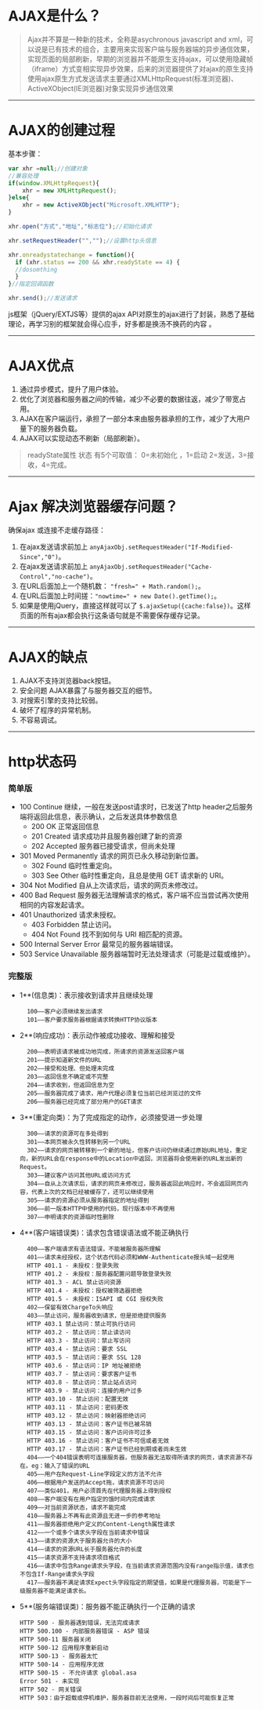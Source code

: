 # AJAX是什么？

> Ajax并不算是一种新的技术，全称是asychronous javascript and xml，可以说是已有技术的组合，主要用来实现客户端与服务器端的异步通信效果，实现页面的局部刷新，早期的浏览器并不能原生支持ajax，可以使用隐藏帧（iframe）方式变相实现异步效果，后来的浏览器提供了对ajax的原生支持
> 使用ajax原生方式发送请求主要通过XMLHttpRequest(标准浏览器)、ActiveXObject(IE浏览器)对象实现异步通信效果

---



# AJAX的创建过程



基本步骤：
```js
var xhr =null;//创建对象 
//兼容处理
if(window.XMLHttpRequest){
	xhr = new XMLHttpRequest();
}else{
	xhr = new ActiveXObject("Microsoft.XMLHTTP");
}

xhr.open("方式","地址","标志位");//初始化请求 

xhr.setRequestHeader("","");//设置http头信息 

xhr.onreadystatechange = function(){
  if (xhr.status == 200 && xhr.readyState == 4) {
  //dosomthing      
  }
}//指定回调函数 

xhr.send();//发送请求 
```
js框架（jQuery/EXTJS等）提供的ajax  API对原生的ajax进行了封装，熟悉了基础理论，再学习别的框架就会得心应手，好多都是换汤不换药的内容 。

---



# AJAX优点

1. 通过异步模式，提升了用户体验。
2. 优化了浏览器和服务器之间的传输，减少不必要的数据往返，减少了带宽占用。
3. AJAX在客户端运行，承担了一部分本来由服务器承担的工作，减少了大用户量下的服务器负载。
4. AJAX可以实现动态不刷新（局部刷新）。

> readyState属性 状态 有5个可取值： 0=未初始化 ，1=启动 2=发送，3=接收，4=完成。



---

# Ajax 解决浏览器缓存问题？

确保ajax 或连接不走缓存路径：

1. 在ajax发送请求前加上 `anyAjaxObj.setRequestHeader("If-Modified-Since","0")`。
2. 在ajax发送请求前加上 `anyAjaxObj.setRequestHeader("Cache-Control","no-cache")`。
3. 在URL后面加上一个随机数： `"fresh=" + Math.random();`。
4. 在URL后面加上时间搓：`"nowtime=" + new Date().getTime();`。
5. 如果是使用jQuery，直接这样就可以了 `$.ajaxSetup({cache:false})`。这样页面的所有ajax都会执行这条语句就是不需要保存缓存记录。


---



# AJAX的缺点

1. AJAX不支持浏览器back按钮。
2. 安全问题 AJAX暴露了与服务器交互的细节。
3. 对搜索引擎的支持比较弱。
4. 破坏了程序的异常机制。
5. 不容易调试。


---



# http状态码

### 简单版

- 100  Continue	继续，一般在发送post请求时，已发送了http header之后服务端将返回此信息，表示确认，之后发送具体参数信息
  - 200  OK 	正常返回信息
  - 201  Created  请求成功并且服务器创建了新的资源
  - 202  Accepted 服务器已接受请求，但尚未处理
- 301  Moved Permanently  请求的网页已永久移动到新位置。
  - 302 Found  	临时性重定向。
  - 303 See Other  临时性重定向，且总是使用 GET 请求新的 URI。
- 304  Not Modified 自从上次请求后，请求的网页未修改过。
- 400 Bad Request  服务器无法理解请求的格式，客户端不应当尝试再次使用相同的内容发起请求。
- 401 Unauthorized 请求未授权。
  - 403 Forbidden  禁止访问。
  - 404 Not Found  找不到如何与 URI 相匹配的资源。
- 500 Internal Server Error  最常见的服务器端错误。
- 503 Service Unavailable 服务器端暂时无法处理请求（可能是过载或维护）。

### 完整版

- 1**(信息类)：表示接收到请求并且继续处理

        100——客户必须继续发出请求
        101——客户要求服务器根据请求转换HTTP协议版本

- 2**(响应成功)：表示动作被成功接收、理解和接受

        200——表明该请求被成功地完成，所请求的资源发送回客户端
        201——提示知道新文件的URL
        202——接受和处理、但处理未完成
        203——返回信息不确定或不完整
        204——请求收到，但返回信息为空
        205——服务器完成了请求，用户代理必须复位当前已经浏览过的文件
        206——服务器已经完成了部分用户的GET请求

- 3**(重定向类)：为了完成指定的动作，必须接受进一步处理

        300——请求的资源可在多处得到
        301——本网页被永久性转移到另一个URL
        302——请求的网页被转移到一个新的地址，但客户访问仍继续通过原始URL地址，重定向，新的URL会在response中的Location中返回，浏览器将会使用新的URL发出新的Request。
        303——建议客户访问其他URL或访问方式
        304——自从上次请求后，请求的网页未修改过，服务器返回此响应时，不会返回网页内容，代表上次的文档已经被缓存了，还可以继续使用
        305——请求的资源必须从服务器指定的地址得到
        306——前一版本HTTP中使用的代码，现行版本中不再使用
        307——申明请求的资源临时性删除

- 4**(客户端错误类)：请求包含错误语法或不能正确执行

        400——客户端请求有语法错误，不能被服务器所理解
        401——请求未经授权，这个状态代码必须和WWW-Authenticate报头域一起使用
        HTTP 401.1 - 未授权：登录失败
        HTTP 401.2 - 未授权：服务器配置问题导致登录失败
        HTTP 401.3 - ACL 禁止访问资源
        HTTP 401.4 - 未授权：授权被筛选器拒绝
        HTTP 401.5 - 未授权：ISAPI 或 CGI 授权失败
        402——保留有效ChargeTo头响应
        403——禁止访问，服务器收到请求，但是拒绝提供服务
        HTTP 403.1 禁止访问：禁止可执行访问
        HTTP 403.2 - 禁止访问：禁止读访问
        HTTP 403.3 - 禁止访问：禁止写访问
        HTTP 403.4 - 禁止访问：要求 SSL
        HTTP 403.5 - 禁止访问：要求 SSL 128
        HTTP 403.6 - 禁止访问：IP 地址被拒绝
        HTTP 403.7 - 禁止访问：要求客户证书
        HTTP 403.8 - 禁止访问：禁止站点访问
        HTTP 403.9 - 禁止访问：连接的用户过多
        HTTP 403.10 - 禁止访问：配置无效
        HTTP 403.11 - 禁止访问：密码更改
        HTTP 403.12 - 禁止访问：映射器拒绝访问
        HTTP 403.13 - 禁止访问：客户证书已被吊销
        HTTP 403.15 - 禁止访问：客户访问许可过多
        HTTP 403.16 - 禁止访问：客户证书不可信或者无效
        HTTP 403.17 - 禁止访问：客户证书已经到期或者尚未生效
        404——一个404错误表明可连接服务器，但服务器无法取得所请求的网页，请求资源不存在。eg：输入了错误的URL
        405——用户在Request-Line字段定义的方法不允许
        406——根据用户发送的Accept拖，请求资源不可访问
        407——类似401，用户必须首先在代理服务器上得到授权
        408——客户端没有在用户指定的饿时间内完成请求
        409——对当前资源状态，请求不能完成
        410——服务器上不再有此资源且无进一步的参考地址
        411——服务器拒绝用户定义的Content-Length属性请求
        412——一个或多个请求头字段在当前请求中错误
        413——请求的资源大于服务器允许的大小
        414——请求的资源URL长于服务器允许的长度
        415——请求资源不支持请求项目格式
        416——请求中包含Range请求头字段，在当前请求资源范围内没有range指示值，请求也不包含If-Range请求头字段
        417——服务器不满足请求Expect头字段指定的期望值，如果是代理服务器，可能是下一级服务器不能满足请求长。

- 5**(服务端错误类)：服务器不能正确执行一个正确的请求

      HTTP 500 - 服务器遇到错误，无法完成请求
      HTTP 500.100 - 内部服务器错误 - ASP 错误
      HTTP 500-11 服务器关闭
      HTTP 500-12 应用程序重新启动
      HTTP 500-13 - 服务器太忙
      HTTP 500-14 - 应用程序无效
      HTTP 500-15 - 不允许请求 global.asa
      Error 501 - 未实现
      HTTP 502 - 网关错误
      HTTP 503：由于超载或停机维护，服务器目前无法使用，一段时间后可能恢复正常